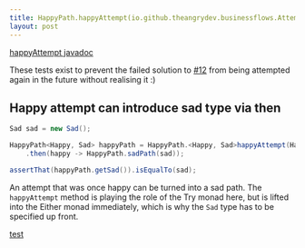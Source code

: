 ```yaml
---
title: HappyPath.happyAttempt(io.github.theangrydev.businessflows.Attempt<Happy>)
layout: post
---
```

[happyAttempt javadoc](https://oss.sonatype.org/service/local/repositories/releases/archive/io/github/theangrydev/business-flows/10.1.0/business-flows-10.1.0-javadoc.jar/!/io/github/theangrydev/businessflows/HappyPath.html#happyAttempt-io.github.theangrydev.businessflows.Attempt-)

These tests exist to prevent the failed solution to <a href="https://github.com/theangrydev/business-flows/issues/12">#12</a>
from being attempted again in the future without realising it :)

## Happy attempt can introduce sad type via then
```java
Sad sad = new Sad();

HappyPath<Happy, Sad> happyPath = HappyPath.<Happy, Sad>happyAttempt(Happy::new)
    .then(happy -> HappyPath.sadPath(sad));

assertThat(happyPath.getSad()).isEqualTo(sad);
```
An attempt that was once happy can be turned into a sad path.
The `happyAttempt` method is playing the role of the Try monad here, but is lifted into the Either monad immediately, which is why the `Sad` type has to be specified up front.

[test](https://oss.sonatype.org/service/local/repositories/releases/archive/io/github/theangrydev/business-flows/10.1.0/business-flows-10.1.0-javadoc.jar/!/io/github/theangrydev/businessflows/HappyPath.html#happyAttempt-io.github.theangrydev.businessflows.Attempt-)
